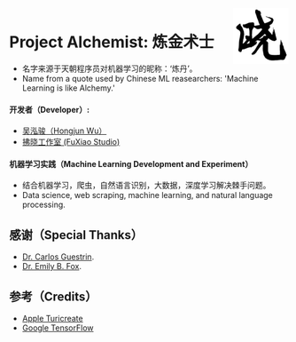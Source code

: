 <img align="right" src="https://github.com/Errrneist/Alchemist/blob/master/IMG/xiao.png" alt="FuXiao" width="100">

# Project Alchemist: 炼金术士
* 名字来源于天朝程序员对机器学习的昵称：‘炼丹’。
* Name from a quote used by Chinese ML reasearchers: 'Machine Learning is like Alchemy.'

#### 开发者（Developer）:  
* [吴泓骏（Hongjun Wu）](https://errrneist.github.io)
* [拂晓工作室 (FuXiao Studio)](https://fuxiao-studio.com)

#### 机器学习实践（Machine Learning Development and Experiment）
* 结合机器学习，爬虫，自然语言识别，大数据，深度学习解决棘手问题。
* Data science, web scraping, machine learning, and natural language processing.

## 感谢（Special Thanks）
* [Dr. Carlos Guestrin](https://www.cs.washington.edu/people/faculty/guestrin).
* [Dr. Emily B. Fox](https://homes.cs.washington.edu/~ebfox/).

## 参考（Credits）
* [Apple Turicreate](https://github.com/apple/turicreate)
* [Google TensorFlow](https://www.tensorflow.org)
